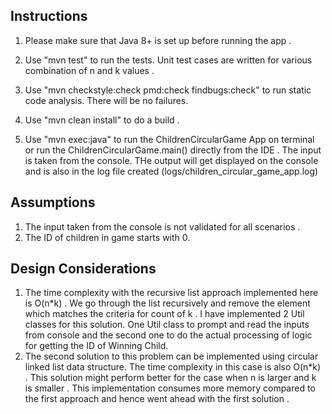 Instructions
-----------------
1) Please make sure that Java 8+ is set up before running the app .

2) Use "mvn test" to run the tests. Unit test cases are written for various combination of n and k values .

3) Use "mvn checkstyle:check pmd:check findbugs:check" to run static code analysis.
There will be no failures.

4) Use "mvn clean install" to do a build .

5) Use "mvn exec:java" to run the ChildrenCircularGame App on terminal or run the ChildrenCircularGame.main() directly from the IDE .
The input is taken from the console.
THe output will get displayed on the console and is also in the log file created (logs/children_circular_game_app.log)

Assumptions
--------------------------
1) The input taken from the console is not validated for all scenarios .
2) The ID of children in game starts with 0.


Design Considerations
--------------------------
1) The time complexity with the recursive list approach implemented here is O(n*k) .
   We go through the list recursively and remove the element which matches the criteria for count of k .
   I have implemented 2 Util classes for this solution.
   One Util class to prompt and read the inputs from console and the second one to do the actual processing of logic for getting the ID of Winning Child.
2) The second solution to this problem can be implemented using circular linked list data structure.
   The time complexity in this case is also O(n*k) . This solution might perform better for the case when n is larger and k is smaller .
   This implementation consumes more memory compared to the first approach and hence went ahead with the first solution .

